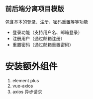 ## 前后端分离项目模版

包含基本的登录、注册、密码重置等等功能
* 登录功能（支持用户名、邮箱登录）
* 注册用户（通过邮箱注册）
* 重置密码（通过邮箱重置密码）

# 安装额外组件
1. element plus
2. vue-axios
3. axios 异步请求